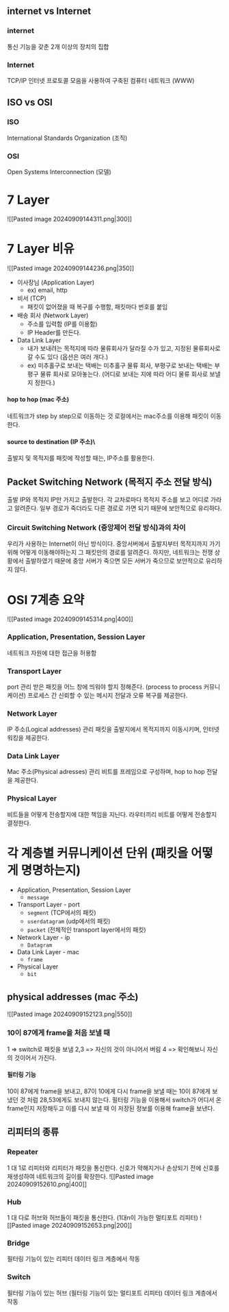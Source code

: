 ## internet vs Internet
### internet
통신 기능을 갖춘 2개 이상의 장치의 집합
### Internet
TCP/IP 인터넷 프로토콜 모음을 사용하여 구축된 컴퓨터 네트워크 (WWW)

## ISO vs OSI
### ISO
International Standards Organization (조직)
### OSI
Open Systems Interconnection (모델)

# 7 Layer
![[Pasted image 20240909144311.png|300]]
# 7 Layer 비유
![[Pasted image 20240909144236.png|350]]
- 이사장님 (Application Layer) 
	- ex) email, http
- 비서 (TCP) 
	- 패킷이 없어졌을 때 복구를 수행함, 패킷마다 번호를 붙임
- 배송 회사 (Network Layer) 
	- 주소를 입력함 (IP를 이용함)
	- IP Header를 만든다.
- Data Link Layer
	- 내가 보내려는 목적지에 따라 물류회사가 달라질 수가 있고, 지정된 물류회사로 갈 수도 있다 
	  (옵션은 여러 개다.)
	- ex) 미추홀구로 보내는 택배는 미추홀구 물류 회사, 부평구로 보내는 택배는 부평구 물류 회사로 모아놓는다. (어디로 보내는 지에 따라 어디 물류 회사로 보낼 지 정한다.)

#### hop to hop (mac 주소)
네트워크가 step by step으로 이동하는 것 
로컬에서는 mac주소를 이용해 패킷이 이동한다.
#### source to destination (IP 주소)\
출발지 및 목적지를 패킷에 작성할 때는, IP주소를 활용한다.

## Packet Switching Network (목적지 주소 전달 방식)
출발 IP와 목적지 IP만 가지고 출발한다. 각 교차로마다 목적지 주소를 보고 어디로 가라고 알려준다. 
일부 경로가 죽더라도 다른 경로로 가면 되기 때문에 보안적으로 유리하다.

### Circuit Switching Network (중앙제어 전달 방식)과의 차이
우리가 사용하는 Internet이 아닌 방식이다.
중앙서버에서 출발지부터 목적지까지 가기 위해 어떻게 이동해야하는지 그 패킷만의 경로를 알려준다.
하지만, 네트워크는 전쟁 상황에서 출발하였기 때문에 중앙 서버가 죽으면 모든 서버가 죽으므로 보안적으로 유리하지 않다.

# OSI 7계층 요약
![[Pasted image 20240909145314.png|400]]
### Application, Presentation, Session Layer
네트워크 자원에 대한 접근을 허용함
### Transport Layer
port 관리
받은 패킷을 어느 창에 띄워야 할지 정해준다. (process to process 커뮤니케이션)
프로세스 간 신뢰할 수 있는 메시지 전달과 오류 복구를 제공한다.
### Network Layer
IP 주소(Logical addresses) 관리
패킷을 출발지에서 목적지까지 이동시키며, 인터넷워킹을 제공한다.
### Data Link Layer
Mac 주소(Physical adresses) 관리
비트를 프레임으로 구성하며, hop to hop 전달을 제공한다.
### Physical Layer
비트들을 어떻게 전송할지에 대한 책임을 지닌다.
라우터끼리 비트를 어떻게 전송할지 결정한다.

# 각 계층별 커뮤니케이션 단위 (패킷을 어떻게 명명하는지)
- Application, Presentation, Session Layer
	- `message`
- Transport Layer - port
	- `segment` (TCP에서의 패킷)
	- `userdatagram` (udp에서의 패킷)
	- `packet` (전체적인 transport layer에서의 패킷)
- Network Layer - ip
	- `Datagram`
-  Data Link Layer - mac
	- `frame`
- Physical Layer
	- `bit`
## physical addresses (mac 주소)
![[Pasted image 20240909152123.png|550]]
### 10이 87에게 frame을 처음 보낼 때
1 => switch로 패킷을 보냄
2,3 => 자신의 것이 아니어서 버림
4 => 확인해보니 자신의 것이어서 가진다.
#### 필터링 기능
10이 87에게 frame을 보내고, 87이 10에게 다시 frame을 보낼 때는 10이 87에게 보냈던 것 처럼 28,53에게도 보내지 않는다.
필터링 기능을 이용해서 switch가 어디서 온 frame인지 저장해두고 이를 다시 보낼 때 이 저장된 정보를 이용해 frame을 보낸다.

## 리피터의 종류
### Repeater
1 대 1로 리피터와 리피터가 패킷을 통신한다.
신호가 약해지거나 손상되기 전에 신호를 재생성하여 네트워크의 길이를 확장한다.
![[Pasted image 20240909152610.png|400]]
### Hub
1 대 다로 허브와 허브들이 패킷을 통신한다. (1대n이 가능한 멀티포트 리피터)
![[Pasted image 20240909152653.png|200]]
### Bridge
필터링 기능이 있는 리피터
데이터 링크 계층에서 작동
### Switch
필터링 기능이 있는 허브 (필터링 기능이 있는 멀티포트 리피터)
데이터 링크 계층에서 작동

